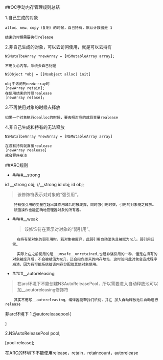##OC手动内存管理规则总结

1.自己生成的对象

	alloc、new、copy（复制）的时候，自己持有，默认计数器是 1
	
	结束的时候需要执行release



2.非自己生成的对象，可以去访问使用，就是可以去持有

	NSMutalbeArray *newArray = [NSMutableArray array];
	
	不用关心内存，系统会自己处理
	
	NSObject *obj = [[Nsobject alloc] init]
	
	obj中访问到newArrray时
	[newArray retain];
	在使用结束的时候realease
	[newArray relase];


3.不再使用对象的时候去释放

	如果一个对象执行dealloc的时候，要去把对应的成员变量realease
	

4.非自己生成和持有的无法释放

	NSMutalbeArray *newArray = [NSMutableArray array]
	
	在没有持有就直接realease
	[newArray realease]
	就会程序崩溃
	


##ARC规则

* ####__strong


id __strong obj;
//__strong id obj;
id obj;

	
  >该修饰符表示对对象的“强引用”。
  
  		持有强引用的变量在超出其作用域后时被废弃，同时强引用时效，引用的对象随之释放。
  		赋值操作也能正确地管理器对象的所有者。
  		
  
* ####__weak

  >该修饰符在表示对对象的“弱引用”。
  
  		在持有某对象的弱引用时，若对象被废弃，此弱引用自动消失且被赋为nil。弱引用归零。
  		
  		实际上在之前使用的是__unsafe__unretained,也是非强引用的一种，但是在持有的对象被废弃后，不会被赋值为nil，还会指向原来的内存地址，这时访问此对象会造成程序崩溃，因为有可能系统给该内存分配给其他对象使用。
  		
  		
  		
 * ####__autoreleasing 
 
  >在arc环境下不能创建NSAutoReleasePool，所以需要进入自动释放池可以加__aoutoreleasing修饰符
  
  		其实不用写__autoreleasing，编译器能帮我们识别，并在 加入自动释放池后自动进行release
  
  非arc环境下
  1.@autoreleasepool{
  
  
  }
  
  2.NSAutoReleasePool pool;
  
  [pool  release];
  
  在ARC的环境下不能使用release，retain，retaincount，autorelease